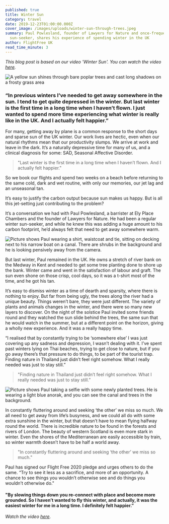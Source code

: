 ```yaml
---
published: true
title: Winter Sun
category: travel
date: 2019-12-23T01:00:00.000Z
cover_image: /images/uploads/winter-sun-through-trees.jpeg
summary: Paul Powlesland, founder of Lawyers for Nature and once-frequent winter
  sun-seeker, shares his experience of spending winter in the UK
author: FlightFree UK
read_time_minute: 3
---
```

*This blog post is based on our video 'Winter Sun'. You can watch the video [here](https://www.facebook.com/flightfreeUK/videos/382584305737238/).* [](https://www.facebook.com/flightfreeUK/videos/382584305737238/)

![A yellow sun shines through bare poplar trees and cast long shadows on a frosty grass area](/images/uploads/winter-sun-through-trees.jpeg)

### “In previous winters I’ve needed to get away somewhere in the sun. I tend to get quite depressed in the winter. But last winter is the first time in a long time when I haven’t flown. I just wanted to spend more time experiencing what winter is really like in the UK. And I actually felt happier.”

For many, getting away by plane is a common response to the short days and sparse sun of the UK winter. Our work lives are hectic, even when our natural rhythms mean that our productivity slumps. We arrive at work and leave in the dark. It’s a naturally depressive time for many of us, and a clinical diagnosis for some: SAD, Seasonal Affective Disorder. 

> "Last winter is the first time in a long time when I haven’t flown. And I actually felt happier."

So we book our flights and spend two weeks on a beach before returning to the same cold, dark and wet routine, with only our memories, our jet lag and an unseasonal tan.

It’s easy to justify the carbon output because sun makes us happy. But is all this jet-setting just contributing to the problem?  

It’s a conversation we had with Paul Powlesland, a barrister at Ely Place Chambers and the founder of Lawyers for Nature. He had been a regular winter sun-seeker, and while he knew this was adding a huge amount to his carbon footprint, he’d always felt that need to get away somewhere warm.

![Picture shows Paul wearing a shirt, waistcoat and tie, sitting on decking next to his narrow boat on a canal. There are shrubs in the background and he is looking pensively away from the camera. ](/images/uploads/paul-powlesland-boat.jpg "Paul Powlesland with his narrow boat on the River Roding")

But last winter, Paul remained in the UK. He owns a stretch of river bank on the Medway in Kent and needed to get some tree planting done to shore up the bank. Winter came and went in the satisfaction of labour and graft. The sun even shone on those crisp, cool days, so it was a t-shirt most of the time, and he got his tan.

It’s easy to dismiss winter as a time of dearth and sparsity, where there is nothing to enjoy. But far from being ugly, the trees along the river had a unique beauty. Things weren’t bare, they were just different. The variety of plants and animals changes in the winter, and there were so many new layers to discover. On the night of the solstice Paul invited some friends round and they watched the sun slide behind the trees, the same sun that he would watch in the summer, but at a different point on the horizon, giving a wholly new experience. And it was a really happy time.

“I realised that by constantly trying to be ‘somewhere else’ I was just covering up any sadness and depression, I wasn’t dealing with it. I’ve spent past winters lying on Thai beaches, trying to get close to nature, but if you go away there’s that pressure to do things, to be part of the tourist trap. Finding nature in Thailand just didn’t feel right somehow. What I really needed was just to stay still.”

> "Finding nature in Thailand just didn’t feel right somehow. What I really needed was just to stay still.”

![Picture shows Paul taking a selfie with some newly planted trees. He is wearing a light blue anorak, and you can see the canal and trees in the background. ](/images/uploads/paul-powlesland-with-trees.jpg "New trees for planting")

In constantly fluttering around and seeking ‘the other’ we miss so much. We all need to get away from life’s busyness, and we could all do with some extra sunshine in the winter, but that doesn’t have to mean flying halfway round the world. There is incredible nature to be found in the forests and rivers of London. The beauty of western Scotland is even more stark in winter. Even the shores of the Mediterranean are easily accessible by train, so winter warmth doesn’t have to be half a world away. 

> "In constantly fluttering around and seeking ‘the other’ we miss so much."

Paul has signed our Flight Free 2020 pledge and urges others to do the same. “Try to see it less as a sacrifice, and more of an opportunity. A chance to see things you wouldn’t otherwise see and do things you wouldn’t otherwise do." 

#### "By slowing things down you re-connect with place and become more grounded. So I haven’t wanted to fly this winter, and actually, it was the easiest winter for me in a long time. I definitely felt happier.”

*Watch the video [here](https://www.facebook.com/flightfreeUK/videos/382584305737238/).*  [](https://www.facebook.com/flightfreeUK/videos/382584305737238/)
